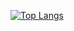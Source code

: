 [![Top Langs](https://github-readme-stats.vercel.app/api/top-langs/?username=Milaan1337)](https://github.com/anuraghazra/github-readme-stats)
